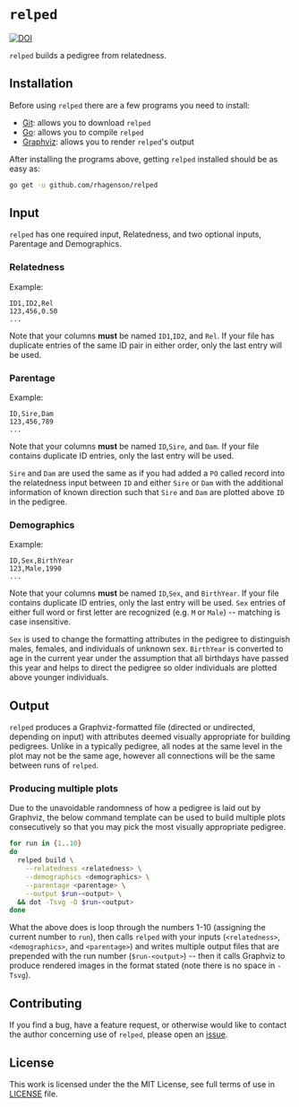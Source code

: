 # `relped`

[![DOI](https://zenodo.org/badge/217557856.svg)](https://zenodo.org/badge/latestdoi/217557856)

`relped` builds a pedigree from relatedness.

## Installation

Before using `relped` there are a few programs you need to install:

+ [Git](https://git-scm.com/downloads): allows you to download `relped`
+ [Go](https://golang.org/dl/): allows you to compile `relped`
+ [Graphviz](https://graphviz.org/download/): allows you to render `relped`'s output

After installing the programs above, getting `relped` installed should be as easy as:

```bash
go get -u github.com/rhagenson/relped
```

## Input

`relped` has one required input, Relatedness, and two optional inputs, Parentage and Demographics.

### Relatedness

Example:

```csv
ID1,ID2,Rel
123,456,0.50
...
```

Note that your columns **must** be named `ID1`,`ID2`, and `Rel`. If your file has duplicate entries of the same ID pair in either order, only the last entry will be used.

### Parentage

Example:

```csv
ID,Sire,Dam
123,456,789
...
```

Note that your columns **must** be named `ID`,`Sire`, and `Dam`. If your file contains duplicate ID entries, only the last entry will be used. 

`Sire` and `Dam` are used the same as if you had added a `PO` called record into the relatedness input between `ID` and either `Sire` or `Dam` with the additional information of known direction such that `Sire` and `Dam` are plotted above `ID` in the pedigree.

### Demographics

Example:

```csv
ID,Sex,BirthYear
123,Male,1990
...
```

Note that your columns **must** be named `ID`,`Sex`, and `BirthYear`. If your file contains duplicate ID entries, only the last entry will be used. `Sex` entries of either full word or first letter are recognized (e.g. `M` or `Male`) -- matching is case insensitive.

`Sex` is used to change the formatting attributes in the pedigree to distinguish males, females, and individuals of unknown sex. `BirthYear` is converted to age in the current year under the assumption that all birthdays have passed this year and helps to direct the pedigree so older individuals are plotted above younger individuals.

## Output

`relped` produces a Graphviz-formatted file (directed or undirected, depending on input) with attributes deemed visually appropriate for building pedigrees. Unlike in a typically pedigree, all nodes at the same level in the plot may not be the same age, however all connections will be the same between runs of `relped`.

### Producing multiple plots

Due to the unavoidable randomness of how a pedigree is laid out by Graphviz, the below command template can be used to build multiple plots consecutively so that you may pick the most visually appropriate pedigree.

```bash
for run in {1..10}
do
  relped build \
    --relatedness <relatedness> \
    --demographics <demographics> \
    --parentage <parentage> \
    --output $run-<output> \
  && dot -Tsvg -O $run-<output>
done
```

What the above does is loop through the numbers 1-10 (assigning the current number to `run`), then calls `relped` with your inputs (`<relatedness>`, `<demographics>`, and `<parentage>`) and writes multiple output files that are prepended with the run number (`$run-<output>`) -- then it calls Graphviz to produce rendered images in the format stated (note there is no space in `-Tsvg`).

## Contributing

If you find a bug, have a feature request, or otherwise would like to contact the author concerning use of `relped`, please open an [issue](https://github.com/rhagenson/relped/issues).

## License

This work is licensed under the the MIT License, see full terms of use in [LICENSE](./LICENSE) file.
